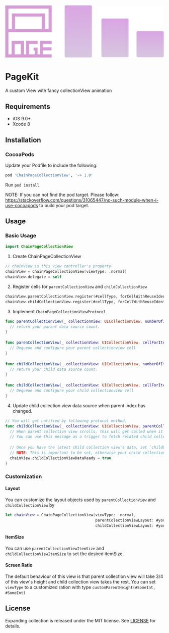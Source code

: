 <h3 align="center">
    <img src="Images/chainpageview.png" width=540/>
</h3>

# PageKit
A custom View with fancy collectionView animation

## Requirements

- iOS 9.0+
- Xcode 8

## Installation

### CocoaPods

Update your Podfile to include the following:

```ruby
pod 'ChainPageCollectionView', '~> 1.0'
```
Run `pod install`.

NOTE: If you can not find the pod target. Please follow: https://stackoverflow.com/questions/31065447/no-such-module-when-i-use-cocoapods to build your pod target.

## Usage

### Basic Usage

```swift
import ChainPageCollectionView
```

1. Create ChainPageCollectionView
```swift
// chainView is this view controller's property.
chainView = ChainPageCollectionView(viewType: .normal)
chainView.delegate = self
```
2. Register cells for `parentCollectionView` and `childCollectionView`
```swift
chainView.parentCollectionView.register(#cellType, forCellWithReuseIdentifier:#cellIdentifier)
chainView.childCollectionView.register(#cellType, forCellWithReuseIdentifier:#cellIdentifier)
```

3. Implement `ChainPageCollectionViewProtocol`
```swift
func parentCollectionView(_ collectionView: UICollectionView, numberOfItemsInSection section: Int) -> Int {
  // return your parent data source count.
}

func parenCollectionView(_ collectionView: UICollectionView, cellForItemAt indexPath: IndexPath) -> UICollectionViewCell {
  // Dequeue and configure your parent collectionview cell
}

func childCollectionView(_ collectionView: UICollectionView, numberOfItemsInSection section: Int) -> Int {
  // return your child data source count.
}

func childCollectionView(_ collectionView: UICollectionView, cellForItemAt indexPath: IndexPath) -> UICollectionViewCell {
  // Dequeue and configure your child collectionview cell
}
```

4. Update child collection view data source when parent index has changed.
```swift
// You will get notified by following protocol method.
func childCollectionView(_ collectionView: UICollectionView, parentCollectionViewIndex: Int) {
  // When parent collection view scrolls, this will get called when it stops with new parent collectionview's index.
  // You can use this message as a trigger to fetch related child collection view's information.
  
  // Once you have the latest child collection view's data, set `childCollectionViewDataReady` to `true`.
  // NOTE: This is important to be set, otherwise your child collection view propably will not show up again.
  chainView.childCollectionViewDataReady = true
}
```

### Customization

#### Layout

You can customize the layout objects used by `parentCollectionView` and `childCollectionView` by
```swift
let chainView = ChainPageCollectionView(viewType: .normal, 
                                        parentColectionViewLayout: #yourlayout, 
                                        childCollectionViewLayout: #yourlayout)
```
#### ItemSize

You can use `parentCollectionViewItemSize` and `childCollectionViewItemSize` to set the desired itemSize.

#### Screen Ratio

The default behaviour of this view is that parent collection view will take 3/4 of this view's height and child collection view takes the rest. You can set `viewType` to a customized ration with type `customParentHeight(#SomeInt, #SomeInt)`

## License

Expanding collection is released under the MIT license.
See [LICENSE](./LICENSE) for details.


